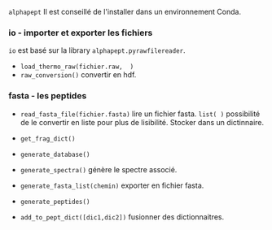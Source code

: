 `alphapept` Il est conseillé de l'installer dans un environnement Conda.


### io - importer et exporter les fichiers

`io` est basé sur la library `alphapept.pyrawfilereader`.
  
* `load_thermo_raw(fichier.raw,  )`
* `raw_conversion()` convertir en hdf.

### fasta - les peptides 

* `read_fasta_file(fichier.fasta)` lire un fichier fasta. `list( )` possibilité de le convertir en liste pour plus de lisibilité. Stocker dans un dictinnaire.
* `get_frag_dict()`
* `generate_database()`
* `generate_spectra()` génère le spectre associé.
* `generate_fasta_list(chemin)` exporter en fichier fasta.
* `generate_peptides()`


* `add_to_pept_dict([dic1,dic2])` fusionner des dictionnaitres.
